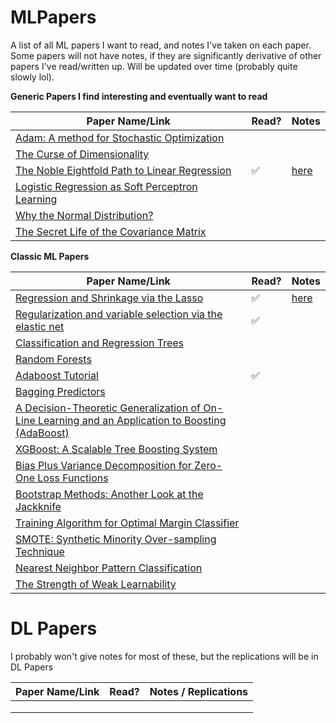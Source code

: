 # MLPapers

A list of all ML papers I want to read, and notes I've taken on each paper. Some papers will not have notes, if they are significantly derivative of other papers I've read/written up.  Will be updated over time (probably quite slowly lol).

**Generic Papers I find interesting and eventually want to read**

| Paper Name/Link                                                                                                                           | Read? | Notes |
| ----------------------------------------------------------------------------------------------------------------------------------------- | ----- | ----- |
| [Adam: A method for Stochastic Optimization](https://arxiv.org/abs/1412.6980)                                                                |       |       |
| [The Curse of Dimensionality](https://www.inf.fu-berlin.de/inst/ag-ki/rojas_home/documents/tutorials/dimensionality.pdf)                     |       |       |
| [The Noble Eightfold Path to Linear Regression](https://www.inf.fu-berlin.de/inst/ag-ki/rojas_home/documents/tutorials/LinearRegression.pdf) |  ✅    | [here](Classic_ML_Papers/LinearRegression.pdf)   |
| [Logistic Regression as Soft Perceptron Learning]()                                                                                          |       |       |
| [Why the Normal Distribution?](https://www.inf.fu-berlin.de/inst/ag-ki/rojas_home/documents/tutorials/Gaussian-distribution.pdf)             |       |       |
| [The Secret Life of the Covariance Matrix](https://www.inf.fu-berlin.de/inst/ag-ki/rojas_home/documents/tutorials/secretcovariance.pdf)      |       |       |

**Classic ML Papers**

| Paper Name/Link                                                                                                                                                                                       | Read? | Notes                            |
| ----------------------------------------------------------------------------------------------------------------------------------------------------------------------------------------------------- | ----- | -------------------------------- |
| [Regression and Shrinkage via the Lasso](https://www.jstor.org/stable/2346178)                                                                                                                           | ✅    | [here](Classic_ML_Papers/Lasso.pdf) |
| [Regularization and variable selection via the elastic net](https://doi.org/10.1111/j.1467-9868.2005.00503.x)                                                                                            | ✅    |                                  |
| [Classification and Regression Trees](https://pages.stat.wisc.edu/~loh/treeprogs/guide/wires11.pdf)                                                                                                      |       |                                  |
| [Random Forests](https://link.springer.com/article/10.1023/A:1010933404324)                                                                                                                              |       |                                  |
| [Adaboost Tutorial](https://www.inf.fu-berlin.de/inst/ag-ki/adaboost4.pdf)                                                                                                                               | ✅    |                                  |
| [Bagging Predictors](https://link.springer.com/article/10.1007/BF00058655)                                                                                                                               |       |                                  |
| [A Decision-Theoretic Generalization of On-Line Learning and an Application to Boosting (AdaBoost)](https://www.sciencedirect.com/science/article/pii/S002200009791504X)                                 |       |                                  |
| [XGBoost: A Scalable Tree Boosting System](https://arxiv.org/pdf/1603.02754)                                                                                                                             |       |                                  |
| [Bias Plus Variance Decomposition for Zero-One Loss Functions](https://www.researchgate.net/publication/2793430_Bias_Plus_Variance_Decomposition_for_Zero-One_Loss_Functions)                            |       |                                  |
| [Bootstrap Methods: Another Look at the Jackknife](https://projecteuclid.org/journals/annals-of-statistics/volume-7/issue-1/Bootstrap-Methods-Another-Look-at-the-Jackknife/10.1214/aos/1176344552.full) |       |                                  |
| [Training Algorithm for Optimal Margin Classifier](https://dl.acm.org/doi/10.1145/130385.130401)                                                                                                         |       |                                  |
| [SMOTE: Synthetic Minority Over-sampling Technique](https://www.jair.org/index.php/jair/article/view/10302/24590)                                                                                        |       |                                  |
| [Nearest Neighbor Pattern Classification](https://ieeexplore.ieee.org/document/1053964)                                                                                                                  |       |                                  |
| [The Strength of Weak Learnability](http://rob.schapire.net/papers/strengthofweak.pdf)                                                                                                                   |       |                                  |

# **DL Papers**

I probably won't give notes for most of these, but the replications will be in DL Papers

| Paper Name/Link | Read? | Notes / Replications |
| --------------- | ----- | -------------------- |
|                 |       |                      |
|                 |       |                      |
|                 |       |                      |
